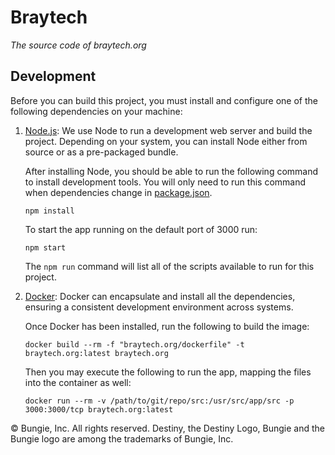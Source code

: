 # Braytech

_The source code of braytech.org_

## Development

Before you can build this project, you must install and configure one of the following dependencies on your machine:

1. [Node.js](https://nodejs.org): We use Node to run a development web server and build the project.
   Depending on your system, you can install Node either from source or as a pre-packaged bundle.

   After installing Node, you should be able to run the following command to install development tools. You will only need to run this command when dependencies change in [package.json](package.json).

       npm install

    To start the app running on the default port of 3000 run:

       npm start

    The `npm run` command will list all of the scripts available to run for this project.

1. [Docker](https://www.docker.com/products/docker-desktop): Docker can encapsulate and install all the dependencies, ensuring a consistent development environment across systems.

   Once Docker has been installed, run the following to build the image:

       docker build --rm -f "braytech.org/dockerfile" -t braytech.org:latest braytech.org

   Then you may execute the following to run the app, mapping the files into the container as well:

       docker run --rm -v /path/to/git/repo/src:/usr/src/app/src -p 3000:3000/tcp braytech.org:latest

© Bungie, Inc. All rights reserved. Destiny, the Destiny Logo, Bungie and the Bungie logo are among the trademarks of Bungie, Inc.
